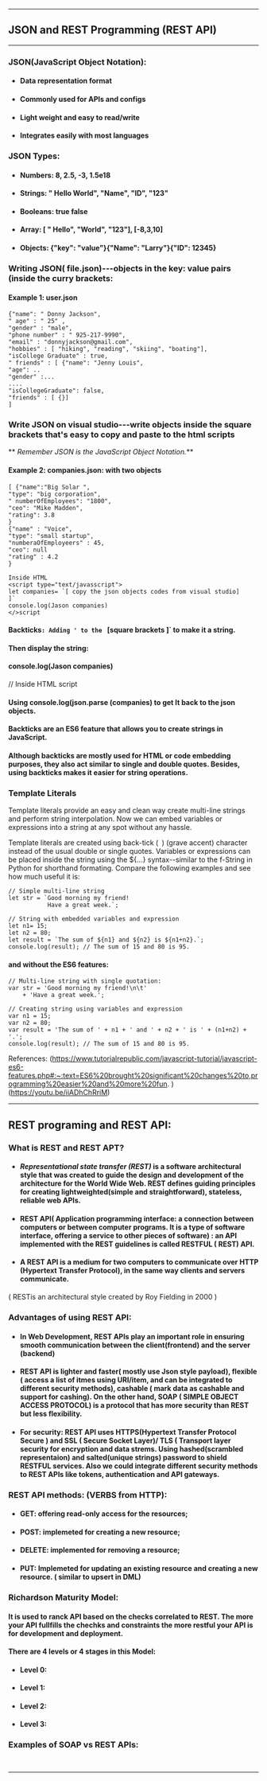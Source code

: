 ***
## JSON and REST Programming (REST API)
***
### JSON(JavaScript Object Notation):
* ####  Data representation format
* #### Commonly used for APIs and configs
* #### Light weight and easy to read/write
* #### Integrates easily with most languages 

### JSON Types:
* #### Numbers: 8, 2.5, -3, 1.5e18
* #### Strings: " Hello World", "Name", "ID", "123"
* #### Booleans: true false
* ####  Array: [ " Hello", "World", "123"], [-8,3,10]
* #### Objects: {"key": "value"}{"Name": "Larry"}{"ID": 12345}

### Writing JSON( file.json)---objects in the key: value pairs (inside the curry brackets:
#### Example 1: user.json
```
{"name": " Donny Jackson",
" age" : " 25" ,
"gender" : "male",
"phone number" : " 925-217-9990",
"email" : "donnyjackson@gmail.com",
"hobbies" : [ "hiking", "reading", "skiing", "boating"],
"isCollege Graduate" : true,
" friends" : [ {"name": "Jenny Louis",
"age": ..
"gender" :...
....
"isCollegeGraduate": false,
"friends" : [ {}]
]

```
### Write JSON on visual studio---write objects inside the square brackets that's easy to copy and paste to the html scripts
** _Remember JSON is the JavaScript Object Notation._**
#### Example 2: companies.json: with two objects
```
[ {"name":"Big Solar ",
"type": "big corporation",
" numberOfEmployees": "1800",
"ceo": "Mike Madden",
"rating": 3.8
}
{"name" : "Voice",
"type": "small startup",
"numberaOfEmployeers" : 45,
"ceo": null
"rating" : 4.2
}

Inside HTML 
<script type="text/javasscript">
let companies= `[ copy the json objects codes from visual studio]
]`
console.log(Jason companies) 
</>script
```

#### Backticks`: Adding ' to the ` [square brackets ]` to make it a string.
#### Then display the string: 
#### console.log(Jason companies) 
// Inside HTML script 

#### Using console.log(json.parse (companies) to get It back to the json objects.

#### Backticks are an ES6 feature that allows you to create strings in JavaScript.

#### Although backticks are mostly used for HTML or code embedding purposes, they also act similar to single and double quotes. Besides, using backticks makes it easier for string operations.
### Template Literals
Template literals provide an easy and clean way create multi-line strings and perform string interpolation. Now we can embed variables or expressions into a string at any spot without any hassle.

Template literals are created using back-tick (` `) (grave accent) character instead of the usual double or single quotes. Variables or expressions can be placed inside the string using the ${...} syntax--similar to the f-String in Python for shorthand formating. Compare the following examples and see how much useful it is:
```
// Simple multi-line string
let str = `Good morning my friend!
           Have a great week.`;

// String with embedded variables and expression
let n1= 15;
let n2 = 80;
let result = `The sum of ${n1} and ${n2} is ${n1+n2}.`;
console.log(result); // The sum of 15 and 80 is 95.
```
#### and without the ES6 features:
```
// Multi-line string with single quotation:
var str = 'Good morning my friend!\n\t'
    + 'Have a great week.';

// Creating string using variables and expression
var n1 = 15;
var n2 = 80;
var result = 'The sum of ' + n1 + ' and ' + n2 + ' is ' + (n1+n2) + '.';
console.log(result); // The sum of 15 and 80 is 95.
```



References: 
(https://www.tutorialrepublic.com/javascript-tutorial/javascript-es6-features.php#:~:text=ES6%20brought%20significant%20changes%20to,programming%20easier%20and%20more%20fun. )
(https://youtu.be/iiADhChRriM)

***
## REST programing and REST API:

### What is REST and REST APT?
* #### **_Representational state transfer (REST)_**  is a software architectural style that was created to guide the design and development of the architecture for the World Wide Web. REST defines guiding principles for creating  lightweighted(simple and straightforward),  stateless, reliable web APIs.
* #### REST API( Application programming interface: a connection between computers or between computer programs. It is a type of software interface, offering a service to other pieces of software) : an API implemented with the REST guidelines is called RESTFUL ( REST) API. 
* #### A REST API is a medium for two computers to communicate over HTTP (Hypertext Transfer Protocol), in the same way clients and servers communicate.
( RESTis an architectural style created by Roy Fielding in 2000 )

### Advantages of using REST API:
* #### In Web Development, REST APIs play an important role in ensuring smooth communication between the client(frontend) and the server (backend)
* #### REST API is lighter and faster( mostly use Json style payload), flexible ( access a list of itmes using URI/item,  and can be integrated to different security methods), cashable ( mark data as cashable and support for cashing). On the other hand, SOAP ( SIMPLE OBJECT ACCESS PROTOCOL) is a protocol that has more security than REST but less flexibility. 
* #### For security: REST API uses HTTPS(Hypertext Transfer Protocol Secure ) and SSL ( Secure Socket Layer)/ TLS ( Transport layer security for encryption and data strems. Using hashed(scrambled representaion) and salted(unique strings) password to shield RESTFUL services.    Also we could integrate different security methods to REST APIs like tokens, authentication and API gateways. 

### REST API methods: (VERBS from HTTP):
* #### GET: offering read-only access for the resources;
* #### POST: implemeted for creating a new resource;
* #### DELETE: implemented for removing a resource;
* #### PUT: Implemeted for updating an existing resource and creating a new resource. ( similar to upsert in DML)

### Richardson Maturity Model:
#### It is used to ranck API based on the checks correlated to REST. The more your API  fullfills the chechks and constraints the more restful your API is for development and deployment.  
#### There are 4 levels or 4 stages in this Model:
* #### Level 0:
* #### Level 1:
* #### Level 2:
* #### Level 3: 

### Examples of SOAP vs REST APIs:
```


```

*** 





